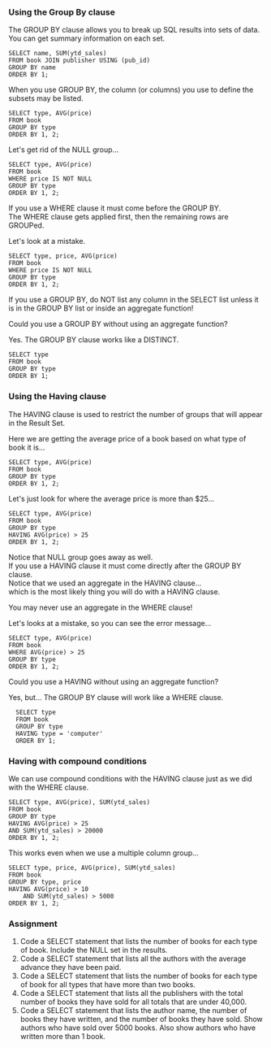 ### Using the Group By clause 
The GROUP BY clause allows you to break up SQL results into sets of data.   You can get summary information on each set.
```
SELECT name, SUM(ytd_sales)
FROM book JOIN publisher USING (pub_id)
GROUP BY name
ORDER BY 1;
```

When you use GROUP BY, the column (or columns) you use to define the subsets may be listed. 
```
SELECT type, AVG(price)
FROM book
GROUP BY type
ORDER BY 1, 2;
```

Let's get rid of the NULL group...
```
SELECT type, AVG(price)
FROM book
WHERE price IS NOT NULL
GROUP BY type
ORDER BY 1, 2;
```

If you use a WHERE clause it must come before the GROUP BY.  
The WHERE clause gets applied first, then the remaining rows are GROUPed.  

Let's look at a mistake.  
```
SELECT type, price, AVG(price)
FROM book
WHERE price IS NOT NULL
GROUP BY type
ORDER BY 1, 2;
```

If you use a GROUP BY, do NOT list any column in the SELECT list unless it is in the GROUP BY list or inside an aggregate function!  

Could you use a GROUP BY without using an aggregate function?  

Yes.  The GROUP BY clause works like a DISTINCT.  

```
SELECT type
FROM book
GROUP BY type
ORDER BY 1;
```
### Using the Having clause 
The HAVING clause is used to restrict the number of groups that will appear in the Result Set.  

Here we are getting the average price of a book based on what type of book it is...  
```
SELECT type, AVG(price)
FROM book
GROUP BY type
ORDER BY 1, 2;
```

Let's just look for where the average price is more than $25...  
```
SELECT type, AVG(price)
FROM book
GROUP BY type
HAVING AVG(price) > 25
ORDER BY 1, 2;
```

Notice that NULL group goes away as well.  
If you use a HAVING clause it must come directly after the GROUP BY clause.  
Notice that we used an aggregate in the HAVING clause...  
which is the most likely thing you will do with a HAVING clause.  

You may never use an aggregate in the WHERE clause!  

Let's looks at a mistake, so you can see the error message...  
```
SELECT type, AVG(price)
FROM book
WHERE AVG(price) > 25
GROUP BY type
ORDER BY 1, 2;
```

Could you use a HAVING without using an aggregate function?  

Yes, but...  The GROUP BY clause will work like a WHERE clause.  
```
  SELECT type
  FROM book
  GROUP BY type
  HAVING type = 'computer'
  ORDER BY 1;
```

### Having with compound conditions 
We can use compound conditions with the HAVING clause just as we did with the WHERE clause.  
```
SELECT type, AVG(price), SUM(ytd_sales)
FROM book
GROUP BY type
HAVING AVG(price) > 25
AND SUM(ytd_sales) > 20000
ORDER BY 1, 2;
```

This works even when we use a multiple column group...  

```
SELECT type, price, AVG(price), SUM(ytd_sales)
FROM book
GROUP BY type, price
HAVING AVG(price) > 10
	AND SUM(ytd_sales) > 5000
ORDER BY 1, 2;
```

### Assignment 

1. Code a SELECT statement that lists the number of books for each type of book.  Include the NULL set in the results.  
2. Code a SELECT statement that lists all the authors with the average advance they have been paid.  
3. Code a SELECT statement that lists the number of books for each type of book for all types that have more than two books.
4. Code a SELECT statement that lists all the publishers with the total number of books they have sold for all totals that are under 40,000.
5. Code a SELECT statement that lists the author name, the number of books they have written, and the number of books they have sold. Show authors who have sold over 5000 books. Also show authors who have written more than 1 book.



